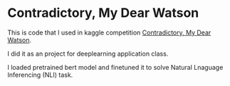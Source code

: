 # Contradictory, My Dear Watson

This is code that I used in kaggle competition [Contradictory, My Dear Watson](https://www.kaggle.com/c/contradictory-my-dear-watson).

I did it as an project for deeplearning application class.

I loaded pretrained bert model and finetuned it to solve Natural Lnaguage Inferencing (NLI) task.